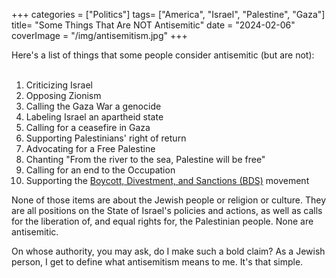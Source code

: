 +++
categories = ["Politics"]
tags= ["America", "Israel", "Palestine", "Gaza"]
title= "Some Things That Are NOT Antisemitic"
date = "2024-02-06"
coverImage = "/img/antisemitism.jpg"
+++

Here's a list of things that some people consider antisemitic (but are not):
<br>
<br>

<!--more-->  

1. Criticizing Israel
1. Opposing Zionism
1. Calling the Gaza War a genocide 
1. Labeling Israel an apartheid state
1. Calling for a ceasefire in Gaza
1. Supporting Palestinians' right of return
1. Advocating for a Free Palestine
1. Chanting "From the river to the sea, Palestine will be free"
1. Calling for an end to the Occupation
1. Supporting the <a href="https://en.wikipedia.org/wiki/Boycott,_Divestment_and_Sanctions" target="_blank">Boycott, Divestment, and Sanctions (BDS)</a> movement

None of those items are about the Jewish people or religion or culture. They are all positions on the State of Israel's policies and actions, as well as calls for the liberation of, and equal rights for, the Palestinian people. None are antisemitic.

On whose authority, you may ask, do I make such a bold claim? As a Jewish person, I get to define what antisemitism means to me. It's that simple.
